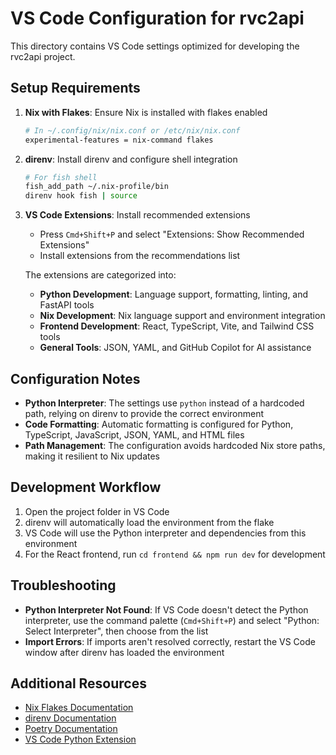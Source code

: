 # VS Code Configuration for rvc2api

This directory contains VS Code settings optimized for developing the rvc2api project.

## Setup Requirements

1. **Nix with Flakes**: Ensure Nix is installed with flakes enabled

   ```bash
   # In ~/.config/nix/nix.conf or /etc/nix/nix.conf
   experimental-features = nix-command flakes
   ```

2. **direnv**: Install direnv and configure shell integration

   ```bash
   # For fish shell
   fish_add_path ~/.nix-profile/bin
   direnv hook fish | source
   ```

3. **VS Code Extensions**: Install recommended extensions

   - Press `Cmd+Shift+P` and select "Extensions: Show Recommended Extensions"
   - Install extensions from the recommendations list

   The extensions are categorized into:

   - **Python Development**: Language support, formatting, linting, and FastAPI tools
   - **Nix Development**: Nix language support and environment integration
   - **Frontend Development**: React, TypeScript, Vite, and Tailwind CSS tools
   - **General Tools**: JSON, YAML, and GitHub Copilot for AI assistance

## Configuration Notes

- **Python Interpreter**: The settings use `python` instead of a hardcoded path, relying on direnv to provide the correct environment
- **Code Formatting**: Automatic formatting is configured for Python, TypeScript, JavaScript, JSON, YAML, and HTML files
- **Path Management**: The configuration avoids hardcoded Nix store paths, making it resilient to Nix updates

## Development Workflow

1. Open the project folder in VS Code
2. direnv will automatically load the environment from the flake
3. VS Code will use the Python interpreter and dependencies from this environment
4. For the React frontend, run `cd frontend && npm run dev` for development

## Troubleshooting

- **Python Interpreter Not Found**: If VS Code doesn't detect the Python interpreter, use the command palette (`Cmd+Shift+P`) and select "Python: Select Interpreter", then choose from the list
- **Import Errors**: If imports aren't resolved correctly, restart the VS Code window after direnv has loaded the environment

## Additional Resources

- [Nix Flakes Documentation](https://nixos.wiki/wiki/Flakes)
- [direnv Documentation](https://direnv.net/)
- [Poetry Documentation](https://python-poetry.org/docs/)
- [VS Code Python Extension](https://code.visualstudio.com/docs/python/python-tutorial)
